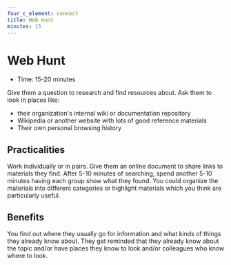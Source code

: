 ```yaml
---
four_c_element: connect
title: Web Hunt
minutes: 15
---
```


# Web Hunt

- Time: 15-20 minutes

Give them a question to research and find resources about. Ask them to look in places like:

- their organization's internal wiki or documentation repository
- Wikipedia or another website with lots of good reference materials
- Their own personal browsing history

## Practicalities

Work individually or in pairs. Give them an online document to share links to materials they find. After 5-10 minutes of searching, spend another 5-10 minutes having each group show what they found. You could organize the materials into different categories or highlight materials which you think are particularly useful. 

## Benefits
You find out where they usually go for information and what kinds of things they already know about. They get reminded that they already know about the topic and/or have places they know to look and/or colleagues who know where to look.